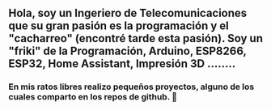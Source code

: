 ## Hola, soy un Ingeriero de Telecomunicaciones que su gran pasión es la programación y el "cacharreo" (encontré tarde esta pasión). Soy un "friki" de la Programación, Arduino, ESP8266, ESP32, Home Assistant, Impresión 3D ........
### En mis ratos libres realizo pequeños proyectos, alguno de los cuales comparto en los repos de github.  👋

<!--
**gurues/gurues** is a ✨ _special_ ✨ repository because its `README.md` (this file) appears on your GitHub profile.

Here are some ideas to get you started:

- 🔭 I’m currently working on ...
- 🌱 I’m currently learning ...
- 👯 I’m looking to collaborate on ...
- 🤔 I’m looking for help with ...
- 💬 Ask me about ...
- 📫 How to reach me: ...
- 😄 Pronouns: ...
- ⚡ Fun fact: ...
-->
